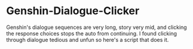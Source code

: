 # Genshin-Dialogue-Clicker
Genshin's dialogue sequences are very long, story very mid, and clicking the response choices stops the auto from continuing. I found clicking through dialogue tedious and unfun so here's a script that does it.
